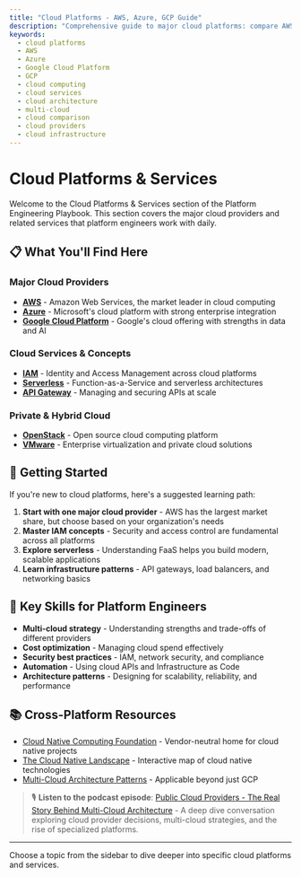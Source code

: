 ```yaml
---
title: "Cloud Platforms - AWS, Azure, GCP Guide"
description: "Comprehensive guide to major cloud platforms: compare AWS, Azure, and GCP services. Learn cloud architecture, IAM, serverless, and multi-cloud strategies for platform engineers."
keywords:
  - cloud platforms
  - AWS
  - Azure
  - Google Cloud Platform
  - GCP
  - cloud computing
  - cloud services
  - cloud architecture
  - multi-cloud
  - cloud comparison
  - cloud providers
  - cloud infrastructure
---
```


# Cloud Platforms & Services

<GitHubButtons />
Welcome to the Cloud Platforms & Services section of the Platform Engineering Playbook. This section covers the major cloud providers and related services that platform engineers work with daily.

## 📋 What You'll Find Here

### Major Cloud Providers
- **[AWS](./aws)** - Amazon Web Services, the market leader in cloud computing
- **[Azure](./azure)** - Microsoft's cloud platform with strong enterprise integration
- **[Google Cloud Platform](./gcp)** - Google's cloud offering with strengths in data and AI

### Cloud Services & Concepts
- **[IAM](./iam)** - Identity and Access Management across cloud platforms
- **[Serverless](./serverless)** - Function-as-a-Service and serverless architectures
- **[API Gateway](./api-gateway)** - Managing and securing APIs at scale

### Private & Hybrid Cloud
- **[OpenStack](./openstack)** - Open source cloud computing platform
- **[VMware](./vmware)** - Enterprise virtualization and private cloud solutions

## 🎯 Getting Started

If you're new to cloud platforms, here's a suggested learning path:

1. **Start with one major cloud provider** - AWS has the largest market share, but choose based on your organization's needs
2. **Master IAM concepts** - Security and access control are fundamental across all platforms
3. **Explore serverless** - Understanding FaaS helps you build modern, scalable applications
4. **Learn infrastructure patterns** - API gateways, load balancers, and networking basics

## 🔑 Key Skills for Platform Engineers

- **Multi-cloud strategy** - Understanding strengths and trade-offs of different providers
- **Cost optimization** - Managing cloud spend effectively
- **Security best practices** - IAM, network security, and compliance
- **Automation** - Using cloud APIs and Infrastructure as Code
- **Architecture patterns** - Designing for scalability, reliability, and performance

## 📚 Cross-Platform Resources

- [Cloud Native Computing Foundation](https://www.cncf.io/) - Vendor-neutral home for cloud native projects
- [The Cloud Native Landscape](https://landscape.cncf.io/) - Interactive map of cloud native technologies
- [Multi-Cloud Architecture Patterns](https://cloud.google.com/architecture/framework) - Applicable beyond just GCP

> 🎙️ **Listen to the podcast episode**: [Public Cloud Providers - The Real Story Behind Multi-Cloud Architecture](/podcasts/cloud-providers-episode) - A deep dive conversation exploring cloud provider decisions, multi-cloud strategies, and the rise of specialized platforms.

---

Choose a topic from the sidebar to dive deeper into specific cloud platforms and services.